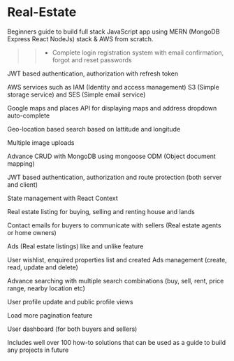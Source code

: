 # Real-Estate
Beginners guide to build full stack JavaScript app using MERN (MongoDB Express React NodeJs) stack &amp; AWS from scratch.



>> * Complete login registration system with email confirmation, forgot and reset passwords

JWT based authentication, authorization with refresh token

AWS services such as IAM (Identity and access management) S3 (Simple storage service) and SES (Simple email service)

Google maps and places API for displaying maps and address dropdown auto-complete

Geo-location based search based on lattitude and longitude

Multiple image uploads

Advance CRUD with MongoDB using mongoose ODM (Object document mapping)

JWT based authentication, authorization and route protection (both server and client)

State management with React Context

Real estate listing for buying, selling and renting house and lands

Contact emails for buyers to communicate with sellers (Real estate agents or home owners)

Ads (Real estate listings) like and unlike feature

User wishlist, enquired properties list and created Ads management (create, read, update and delete)

Advance searching with multiple search combinations (buy, sell, rent, price range, nearby location etc)

User profile update and public profile views

Load more pagination feature

User dashboard (for both buyers and sellers)

Includes well over 100 how-to solutions that can be used as a guide to build any projects in future
